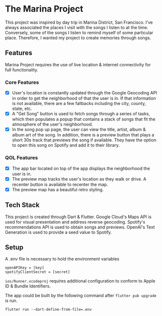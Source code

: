 # The Marina Project

This project was inspired by day trip in Marina District, San Francisco. I've always associated the places I visit with the songs I listen to at the time. Conversely, some of the songs I listen to remind myself of some particular place. Therefore, I wanted my project to create memories through songs.

## Features

Marina Project requires the use of live location & internet connectivity for full functionality.
### Core Features
- [x] User's location is constantly updated through the Google Geocoding API in order to get the neighborhood of that the user is in. If that information is not available, there are a few fallbacks including the city, county, state, etc.
- [x] A "Get Song" button is used to fetch songs through a series of tasks, which then populates a popup that contains a stack of songs that fit the atmosphere of the user's neighborhood.
- [x] In the song pop up page, the user can view the title, artist, album & album art of the song. In addition, there is a preview button that plays a short 30s track that previews the song if available. They have the option to open this song on Spotify and add it to their library.
### QOL Features
- [x] The app bar located on top of the app displays the neighborhood the user is in.
- [x] The preview map tracks the user's location as they walk or drive. A recenter button is available to recenter the map.
- [x] The preview map has a beautiful retro styling.

## Tech Stack

This project is created through Dart & Flutter. Google Cloud's Maps API is used for visual presentation and address reverse geocoding. Spotify's recommendations API is used to obtain songs and previews. OpenAI's Text Generation is used to provide a seed value to Spotify.


## Setup
A .env file is necessary to hold the environment variables
```
openAPIKey = [key]
spotifyClientSecret = [secret]
```

`ios/Runner.xcodeproj` requires additional configuration to conform to Apple ID & Bundle Identifiers.

The app could be built by the following command after `flutter pub upgrade` is run.
```
flutter run --dart-define-from-file=.env
```